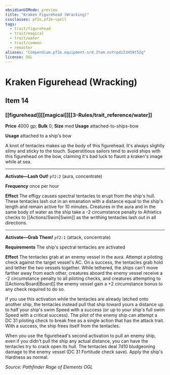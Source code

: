 ```yaml
---
obsidianUIMode: preview
title: "Kraken Figurehead (Wracking)"
cssclasses: pf2e,pf2e-spell
tags:
  - trait/figurehead
  - trait/magical
  - trait/water
  - trait/common
  - remaster
aliases: "Compendium.pf2e.equipment-srd.Item.nvYrpdzZzH50t52q"
license: OGL
---
```

# Kraken Figurehead (Wracking)
## Item 14
### [[figurehead]][[magical]][[3-Rules/trait_reference/water]]


**Price** 4000 gp; 
**Bulk** 0; **Size** med
**Usage** attached-to-ships-bow

**Usage** attached to a ship's bow

A knot of tentacles makes up the body of this figurehead. It's always slightly slimy and sticky to the touch. Superstitious sailors tend to avoid ships with this figurehead on the bow, claiming it's bad luck to flaunt a kraken's image while at sea.

* * *

**Activate—Lash Out!** `pf2:2` (aura, concentrate)

**Frequency** once per hour

**Effect** The effigy causes spectral tentacles to erupt from the ship's hull. These tentacles lash out in an emanation with a distance equal to the ship's length and remain active for 10 minutes. Creatures in the aura and in the same body of water as the ship take a -2 circumstance penalty to Athletics checks to [[Actions/Swim|Swim]] as the writhing tentacles lash out in all directions.

* * *

**Activate—Grab Them!** `pf2:1` (attack, concentrate)

**Requirements** The ship's spectral tentacles are activated

**Effect** The tentacles grab at an enemy vessel in the aura. Attempt a piloting check against the target vessel's AC. On a success, the tentacles grab hold and tether the two vessels together. While tethered, the ships can't move farther away from each other, creatures aboard the enemy vessel receive a -2 circumstance penalty to all piloting checks, and creatures attempting to [[Actions/Board|Board]] the enemy vessel gain a +2 circumstance bonus to any check required to do so.

If you use this activation while the tentacles are already latched onto another ship, the tentacles instead pull that ship toward yours a distance up to half your ship's swim Speed with a success (or up to your ship's full swim Speed with a critical success). The pilot of the enemy ship can attempt a DC 31 piloting check to break free as a single action that has the attack trait. With a success, the ship frees itself from the tentacles.

When you use the figurehead's second activation to pull an enemy ship, even if you didn't pull the ship any actual distance, you can have the tentacles try to crack open its hull. The tentacles deal 7d10 bludgeoning damage to the enemy vessel (DC 31 Fortitude check save). Apply the ship's Hardness as normal.

*Source: Pathfinder Rage of Elements*
*OGL*
